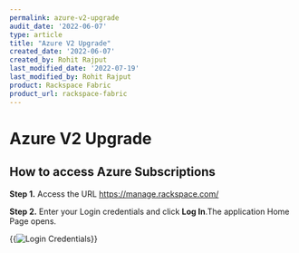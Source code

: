 ```yaml
---
permalink: azure-v2-upgrade
audit_date: '2022-06-07'
type: article
title: "Azure V2 Upgrade"
created_date: '2022-06-07'
created_by: Rohit Rajput
last_modified_date: '2022-07-19'
last_modified_by: Rohit Rajput
product: Rackspace Fabric
product_url: rackspace-fabric
---
```


# Azure V2 Upgrade

## How to access Azure Subscriptions

**Step 1.** Access the URL https://manage.rackspace.com/

**Step 2.** Enter your Login credentials and click **Log In**.The application Home Page opens.

{{<image src="login-credentials.png" alt="Login Credentials" title="">}}
<!-- 
**Step 3.** In the top navigation panel, click **Account** >> **Switch Account**.

{{<image width="351" alt="Login" src="login.png">}}

**Step 4.** Select a specific **Manage Cloud Account** from the list and click **Switch Account**. The selected account can be **Set to Default** by selecting the **Checkbox**.

**Note: You can search for and view any Azure subscriptions by clicking the arrow icon next to the Managed Cloud account or typing in the filter accounts box**

{{<image width="470" alt="Switch Account Updated" src="switch-account-updated.png">}}

**Step 5.** In the top navigation panel, click **My Accounts** >> **Microsoft Azure**.

{{<image width="366" alt="Microsoft Azure" src="microsoft-azure.png">}}

**Step 6.** Under **Microsoft Azure**, you can see the list of **Azure Subscriptions**. 

{{<image width="470" alt="Azure Subscriptions" src="azure-subscriptions.png">}}


## Accessing Dedicated Hosting Portal

**Note**: The Dedicated Hosting Portal (MyRackspace) will only be accessible when the user is currently in a Dedicated Hosting Account.

### How to switch into Dedicated Hosting Account

**Step 1.** In the top navigation panel, click **Account** >> **Switch Account**.

{{<image width="356" alt="Switch Account for Dedicated" src="switch-account-for-dedicated.png">}}

**Step 2.** Select the **Rackspace Dedicated** Account from the list and click **Switch Account**. The selected account can be **Set to Default** by selecting the **Checkbox**.

{{<image width="470" alt="Switch Account for Dedicated updated" src="switch-account-for-dedicated-updated.png">}}

**Step 3.** In the top navigation panel, click **My Accounts** >> **Rackspace Dedicated**.

{{<image width="349" alt="Rackspace Dedicated" src="rackspace-dedicated.png">}}


## Managing Permissions

### How to manage Azure Permissions

**Step 1.** In the top navigation panel, click **My Accounts** >> **Rackspace Dedicated**.

**Note: If Rackspace Dedicated is grayed out and not clickable, this indicates that you are currently in the Managed Cloud account. To access the Rackspace Dedicated, you will need to switch back into the dedicated hosting account.**

{{<image width="349" alt="Rackspace Dedicated" src="rackspace-dedicated.png">}}

**Step 2.** In the MyRackspace navigation bar, click **Account** >> **Permissions**.

{{<image width="425" alt="Permissions" src="permissions.png">}}

**Step 3.** In the **Permissions page**, you can manage the permission of user groups two ways:

**i.**	In the **User Groups** section, expand the **user group** and click **Edit Group**.

{{<image width="439" alt="Edit Group" src="edit-group.png">}}

**ii.**	In the top menu bar, navigate **Manage Groups** then select the **User Group** which you want to edit. 

{{<image width="527" alt="Manage Groups User Groups" src="manage-groups-user-groups.png">}}

**Step 4.** **Select/Deselect** the **Checkboxes** to manage the members of the User Groups and click **Save Changes**.

{{<image width="306" alt="Edit Group 1" src="edit-goup-1.png">}}



## Managing Tickets for Azure v2

**You can View, Update and Create tickets by following the procedures below**:


### Viewing Azure v2 Tickets

#### How to view Azure v2 Tickets

**Step 1.** In the top navigation panel, click **Account** >> **Switch Account**.

{{<image width="351" alt="Login" src="login.png">}}

**Step 2.** Select a specific **Manage Cloud Account** from the list and click **Switch Account**. The selected account can be **Set to Default** by selecting the **Checkbox**.

{{<image width="470" alt="Switch Account Updated" src="switch-account-updated.png">}}

**Step 3.** In the top menu bar, click **Tickets** >> **Ticket List**.

{{<image width="354" alt="Ticket List" src="ticket-list.png">}}

**Step 4.** The **Ticket List** opens and you can view either the most recently created ticket or last modified ticket at the top. 

**Note: For additional functionality and features, please click [here](https://docs.rackspace.com/support/how-to/fabric-ticketing) to review the Fabric Ticketing overview document.**

{{<image width="220" alt="View Ticket" src="view-ticket.png">}}



### Creating a Ticket for Azure v2 Subscriptions

#### How to Create a Ticket

**Step 1.** Ensure that you are currently in the correct Managed Cloud account by selecting the account dropdown. This will show you the account name and number of your current account.

**Step 2.** In the top menu bar, click **Tickets** >> **Create Ticket**. 

Note: You can also Create a ticket by navigating **Ticket List** >> **Create Ticket**. 

{{<image width="420" alt="Create Ticket option 1" src="create-ticket-option-1.png">}}

**Step 3.** In **Create Ticket** page, select the appropriate **Category** from Category section and click **Continue**.

{{<image width="470" alt="Category" src="category.png">}}

**Step 4.** In **Account & Product** section, click **drop-down** and select the appropriate **Account**, **Product**, and **Severity** and click **Continue** as shown in the below image.

{{<image width="380" alt="Account Product Severity" src="account-product-and-severity.png">}}

**Step 5.** In **Issue Details** section, fill in details of Subject, Description, and Recipient(s). Optionally you can upload attachments up to 20MB per file. Click **Submit** and your ticket will be created.

{{<image width="379" alt="Issue Details" src="issue-details.png">}} -->
